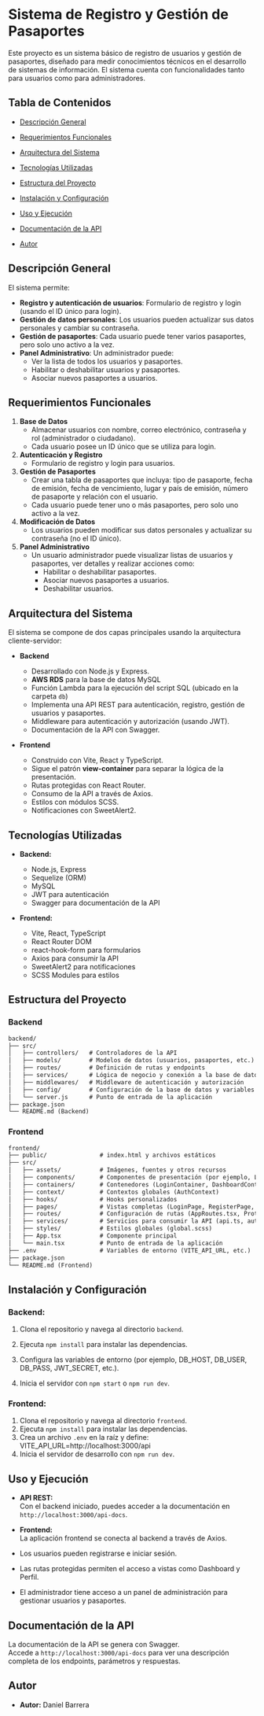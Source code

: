 # Sistema de Registro y Gestión de Pasaportes

Este proyecto es un sistema básico de registro de usuarios y gestión de pasaportes, diseñado para medir conocimientos técnicos en el desarrollo de sistemas de información. El sistema cuenta con funcionalidades tanto para usuarios como para administradores.

## Tabla de Contenidos

- [Descripción General](#descripción-general)
- [Requerimientos Funcionales](#requerimientos-funcionales)
- [Arquitectura del Sistema](#arquitectura-del-sistema)
- [Tecnologías Utilizadas](#tecnologías-utilizadas)
- [Estructura del Proyecto](#estructura-del-proyecto)
- [Instalación y Configuración](#instalación-y-configuración)
- [Uso y Ejecución](#uso-y-ejecución)
- [Documentación de la API](#documentación-de-la-api)

- [Autor ](#autor)

## Descripción General

El sistema permite:
- **Registro y autenticación de usuarios**: Formulario de registro y login (usando el ID único para login).
- **Gestión de datos personales**: Los usuarios pueden actualizar sus datos personales y cambiar su contraseña.
- **Gestión de pasaportes**: Cada usuario puede tener varios pasaportes, pero solo uno activo a la vez.
- **Panel Administrativo**: Un administrador puede:
  - Ver la lista de todos los usuarios y pasaportes.
  - Habilitar o deshabilitar usuarios y pasaportes.
  - Asociar nuevos pasaportes a usuarios.

## Requerimientos Funcionales

1. **Base de Datos**
   - Almacenar usuarios con nombre, correo electrónico, contraseña y rol (administrador o ciudadano).  
   - Cada usuario posee un ID único que se utiliza para login.
2. **Autenticación y Registro**
   - Formulario de registro y login para usuarios.
3. **Gestión de Pasaportes**
   - Crear una tabla de pasaportes que incluya: tipo de pasaporte, fecha de emisión, fecha de vencimiento, lugar y país de emisión, número de pasaporte y relación con el usuario.
   - Cada usuario puede tener uno o más pasaportes, pero solo uno activo a la vez.
4. **Modificación de Datos**
   - Los usuarios pueden modificar sus datos personales y actualizar su contraseña (no el ID único).
5. **Panel Administrativo**
   - Un usuario administrador puede visualizar listas de usuarios y pasaportes, ver detalles y realizar acciones como:
     - Habilitar o deshabilitar pasaportes.
     - Asociar nuevos pasaportes a usuarios.
     - Deshabilitar usuarios.

## Arquitectura del Sistema

El sistema se compone de dos capas principales usando la arquitectura cliente-servidor:

- **Backend**
  - Desarrollado con Node.js y Express.
   - **AWS RDS** para la base de datos MySQL
  - Función Lambda para la ejecución del script SQL (ubicado en la carpeta `db`)
  - Implementa una API REST para autenticación, registro, gestión de usuarios y pasaportes.
  - Middleware para autenticación y autorización (usando JWT).
  - Documentación de la API con Swagger.

- **Frontend**
  - Construido con Vite, React y TypeScript.
  - Sigue el patrón **view-container** para separar la lógica de la presentación.
  - Rutas protegidas con React Router.
  - Consumo de la API a través de Axios.
  - Estilos con módulos SCSS.
  - Notificaciones con SweetAlert2.

## Tecnologías Utilizadas

- **Backend:**
  - Node.js, Express
  - Sequelize (ORM)
  - MySQL 
  - JWT para autenticación
  - Swagger para documentación de la API

- **Frontend:**
  - Vite, React, TypeScript
  - React Router DOM
  - react-hook-form para formularios
  - Axios para consumir la API
  - SweetAlert2 para notificaciones
  - SCSS Modules para estilos

## Estructura del Proyecto

### Backend
```txt
backend/
├── src/
│   ├── controllers/   # Controladores de la API
│   ├── models/        # Modelos de datos (usuarios, pasaportes, etc.)
│   ├── routes/        # Definición de rutas y endpoints
│   ├── services/      # Lógica de negocio y conexión a la base de datos
│   ├── middlewares/   # Middleware de autenticación y autorización
│   ├── config/        # Configuración de la base de datos y variables de entorno
│   └── server.js      # Punto de entrada de la aplicación
├── package.json
└── README.md (Backend)

```

### Frontend
```txt
frontend/
├── public/               # index.html y archivos estáticos
├── src/
│   ├── assets/           # Imágenes, fuentes y otros recursos
│   ├── components/       # Componentes de presentación (por ejemplo, LoginView, DashboardHeader)
│   ├── containers/       # Contenedores (LoginContainer, DashboardContainer, AdminPanelContainer)
│   ├── context/          # Contextos globales (AuthContext)
│   ├── hooks/            # Hooks personalizados
│   ├── pages/            # Vistas completas (LoginPage, RegisterPage, DashboardPage, AdminPanelPage, NotFoundPage)
│   ├── routes/           # Configuración de rutas (AppRoutes.tsx, ProtectedRoute.tsx)
│   ├── services/         # Servicios para consumir la API (api.ts, auth.api.ts, passport.api.ts, admin.api.ts)
│   ├── styles/           # Estilos globales (global.scss)
│   ├── App.tsx           # Componente principal
│   └── main.tsx          # Punto de entrada de la aplicación
├── .env                  # Variables de entorno (VITE_API_URL, etc.)
├── package.json
└── README.md (Frontend)

```
## Instalación y Configuración

### Backend:
1. Clona el repositorio y navega al directorio `backend`.
2. Ejecuta `npm install` para instalar las dependencias.
3. Configura las variables de entorno (por ejemplo, DB_HOST, DB_USER, DB_PASS, JWT_SECRET, etc.).

4. Inicia el servidor con `npm start` o `npm run dev`.

### Frontend:
1. Clona el repositorio y navega al directorio `frontend`.
2. Ejecuta `npm install` para instalar las dependencias.
3. Crea un archivo `.env` en la raíz y define:
VITE_API_URL=http://localhost:3000/api
4. Inicia el servidor de desarrollo con `npm run dev`.

## Uso y Ejecución

- **API REST:**  
Con el backend iniciado, puedes acceder a la documentación en `http://localhost:3000/api-docs`.

- **Frontend:**  
La aplicación frontend se conecta al backend a través de Axios.  
- Los usuarios pueden registrarse e iniciar sesión.
- Las rutas protegidas permiten el acceso a vistas como Dashboard y Perfil.
- El administrador tiene acceso a un panel de administración para gestionar usuarios y pasaportes.

## Documentación de la API

La documentación de la API se genera con Swagger.  
Accede a `http://localhost:3000/api-docs` para ver una descripción completa de los endpoints, parámetros y respuestas.



## Autor 

- **Autor:** Daniel Barrera


